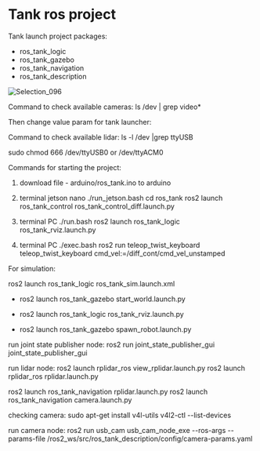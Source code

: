 # Tank ros project

Tank launch project packages:
- ros_tank_logic
- ros_tank_gazebo
- ros_tank_navigation
- ros_tank_description

![Selection_096](https://user-images.githubusercontent.com/23004657/209576988-321a2a82-18bd-4550-98bb-9a9118b5310c.png)


Command to check available cameras:
ls /dev | grep video*

Then change value param for tank launcher:
<param name="video_device" value="/dev/video4" />

Command to check available lidar:
ls -l /dev |grep ttyUSB

sudo chmod 666 /dev/ttyUSB0 or /dev/ttyACM0

Commands for starting the project:

1. download file - arduino/ros_tank.ino to arduino


2. terminal jetson nano
./run_jetson.bash
cd ros_tank 
ros2 launch ros_tank_control ros_tank_control_diff.launch.py

3. terminal PC
./run.bash
ros2 launch ros_tank_logic ros_tank_rviz.launch.py

4. terminal PC
./exec.bash 
ros2 run teleop_twist_keyboard teleop_twist_keyboard cmd_vel:=/diff_cont/cmd_vel_unstamped


For simulation:

ros2 launch ros_tank_logic ros_tank_sim.launch.xml
<!-- Spawn world in gazebo running sim -->
- ros2 launch ros_tank_gazebo start_world.launch.py
<!-- Publish URDF file in robot_description topic and launch rviz -->
- ros2 launch ros_tank_logic ros_tank_rviz.launch.py
<!-- Read robot_description and spawn in gazebo running sim -->
- ros2 launch ros_tank_gazebo spawn_robot.launch.py


run joint state publisher node:
ros2 run joint_state_publisher_gui joint_state_publisher_gui

run lidar node:
ros2 launch rplidar_ros view_rplidar.launch.py 
ros2 launch rplidar_ros rplidar.launch.py 

ros2 launch ros_tank_navigation rplidar.launch.py
ros2 launch ros_tank_navigation camera.launch.py

checking camera:
sudo apt-get install v4l-utils
v4l2-ctl --list-devices

run camera node:
ros2 run usb_cam usb_cam_node_exe --ros-args --params-file /ros2_ws/src/ros_tank_description/config/camera-params.yaml